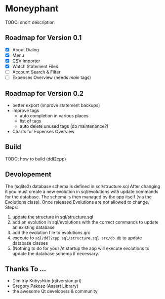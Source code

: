Moneyphant
==========

TODO: short description

Roadmap for Version 0.1
-----------------------
- [x] About Dialog
- [x] Menu
- [x] CSV Importer
- [X] Watch Statement Files
- [ ] Account Search & Filter
- [ ] Expenses Overview (needs _main_ tags)

Roadmap for Version 0.2
------------------------
- better export (improve statement backups)
- improve tags
	- auto completion in various places
	- list of tags
	- auto delete unused tags (db maintenance?)
- Charts for Expenses Overview

Build
-----
TODO: how to build (ddl2cpp)

Devolopement
------------
The (sqlite3) database schema is defined in sql/structure.sql After changing it you must create a new evolution in sql/evolutions with update commands for the database. The schema is then managed by the app itself (via the Evolutions class). Once released Evolutions are not allowed to change.
Steps:
1. update the structure in sql/structure.sql
2. add an evolution in sql/evolutions with the correct commands to update an existing database
3. add the evolution file to evolutions.qrc
4. execute to `sql/ddl2cpp sql/structure.sql src/db db` to update database classes
5. (Nothing to do for you) At startup the app will execute evolutions to update the database schema if necessary.


Thanks To ...
-------------
- Dimitriy Kubyshkin (gitversion.pri)
- Gregory Pakosz (Assert Library)
- the awesome Qt developers & community

